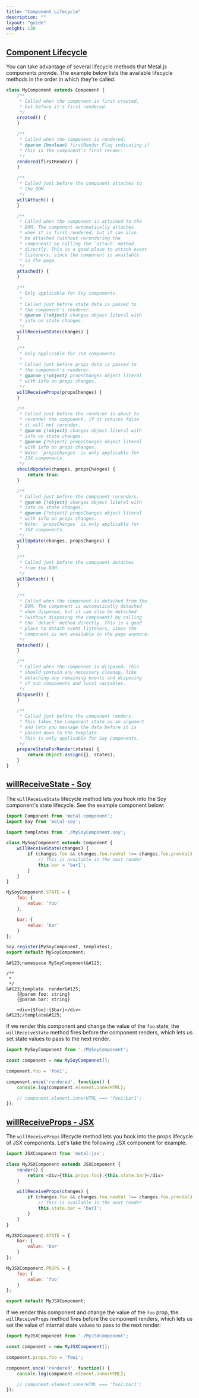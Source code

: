 ```yaml
---
title: "Component Lifecycle"
description: ""
layout: "guide"
weight: 130
---
```


<article id="component_lifecycle">

## [Component Lifecycle](#component_lifecycle)

You can take advantage of several lifecycle methods that Metal.js components 
provide. The example below lists the available lifecycle methods in the order in 
which they're called:

```javascript
class MyComponent extends Component {
    /**
     * Called when the component is first created,
     * but before it's first rendered.
     */
    created() {
    }

    /**
     * Called when the component is rendered.
     * @param {boolean} firstRender Flag indicating if
     * this is the component's first render.
     */
    rendered(firstRender) {
    }

    /**
     * Called just before the component attaches to
     * the DOM.
     */
    willAttach() {
    }

    /**
     * Called when the component is attached to the
     * DOM. The component automatically attaches
     * when it is first rendered, but it can also
     * be attached (without rerendering the
     * component) by calling the `attach` method
     * directly. This is a good place to attach event
     * listeners, since the component is available
     * in the page.
     */
    attached() {
    }

    /**
     * Only applicable for Soy components.
     *
     * Called just before state data is passed to
     * the component's renderer.
     * @param {!object} changes object literal with
     * info on state changes.
     */
    willReceiveState(changes) {
    }

    /**
     * Only applicable for JSX components.
     *
     * Called just before props data is passed to
     * the component's renderer.
     * @param {!object} propsChanges object literal
     * with info on props changes.
     */
    willReceiveProps(propsChanges) {
    }

    /**
     * Called just before the renderer is about to
     * rerender the component. If it returns false
     * it will not rerender.
     * @param {!object} changes object literal with
     * info on state changes.
     * @param {?object} propsChanges object literal
     * with info on props changes.
     * Note: `propsChanges` is only applicable for
     * JSX components.
     */
    shouldUpdate(changes, propsChanges) {
        return true;
    }

    /**
     * Called just before the component rerenders.
     * @param {!object} changes object literal with
     * info on state changes.
     * @param {?object} propsChanges object literal
     * with info on props changes.
     * Note: `propsChanges` is only applicable for
     * JSX components.
     */
    willUpdate(changes, propsChanges) {
    }

    /**
     * Called just before the component detaches
     * from the DOM.
     */
    willDetach() {
    }

    /**
     * Called when the component is detached from the
     * DOM. The component is automatically detached
     * when disposed, but it can also be detached
     * (without disposing the component) by calling
     * the `detach` method directly. This is a good
     * place to detach event listeners, since the
     * component is not available in the page anymore.
     */
    detached() {
    }

    /**
     * Called when the component is disposed. This
     * should contain any necessary cleanup, like
     * detaching any remaining events and disposing
     * of sub components and local variables.
     */
    disposed() {
    }

    /**
     * Called just before the component renders.
     * This takes the component state as an argument
     * and lets you massage the data before it is
     * passed down to the template.
     * This is only applicable for Soy Components.
     */
    prepareStateForRender(states) {
        return Object.assign({}, states);
    }
}
```

</article>

<article id="will_receive_state">

## [willReceiveState - Soy](#will_receive_state)

The `willReceiveState` lifecycle method lets you hook into the Soy component's 
state lifecycle. See the example component below:

```javascript
import Component from 'metal-component';
import Soy from 'metal-soy';

import templates from './MySoyComponent.soy';

class MySoyComponent extends Component {
    willReceiveState(changes) {
        if (changes.foo && changes.foo.newVal !== changes.foo.prevVal) {
            // This is available in the next render
            this.bar = 'bar1';
        }
    }
}

MySoyComponent.STATE = {
    foo: {
        value: 'foo'
    },

    bar: {
        value: 'bar'
    }
};

Soy.register(MySoyComponent, templates);
export default MySoyComponent;
```
```soy
&#123;namespace MySoyComponent&#125;

/**
 *
 */
&#123;template. render&#125;
    {@param foo: string}
    {@param bar: string}

    <div>{$foo}:{$bar}</div>
&#123;/template&#125;
```

If we render this component and change the value of the `foo` state, the
`willReceiveState` method fires before the component renders, which lets us 
set state values to pass to the next render.

```javascript
import MySoyComponent from './MySoyComponent';

const component = new MySoyComponnet();

component.foo = 'foo1';

component.once('rendered', function() {
    console.log(component.element.innerHTML);

    // component.element.innerHTML === 'foo1:bar1';
});
```

</article>

<article id="will_receive_props">

## [willReceiveProps - JSX](#will_receive_props)

The `willReceiveProps` lifecycle method lets you hook into the props
lifecycle of JSX components. Let's take the following JSX component for example:

```javascript
import JSXComponent from 'metal-jsx';

class MyJSXComponent extends JSXComponent {
    render() {
        return <div>{this.props.foo}:{this.state.bar}</div>
    }

    willReceiveProps(changes) {
        if (changes.foo && changes.foo.newVal !== changes.foo.prevVal) {
            // This is available in the next render
            this.state.bar = 'bar1';
        }
    }
}

MyJSXComponent.STATE = {
    bar: {
        value: 'bar'
    }
};

MyJSXComponent.PROPS = {
    foo: {
        value: 'foo'
    }
};

export default MyJSXComponent;
```

If we render this component and change the value of the `foo` prop, the
`willReceiveProps` method fires before the component renders, which lets us 
set the value of internal state values to pass to the next render:

```javascript
import MyJSXComponent from './MyJSXComponent';

const component = new MyJSXComponent();

component.props.foo = 'foo1';

component.once('rendered', function() {
    console.log(component.element.innerHTML);

    // component.element.innerHTML === 'foo1:bar1';
});
```

</article>